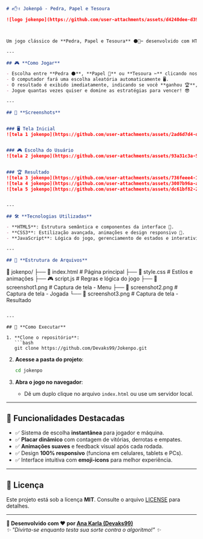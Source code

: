 ```markdown
# ✊✋✌️ Jokenpô - Pedra, Papel e Tesoura

![logo jokenpo](https://github.com/user-attachments/assets/d4240dee-d390-436b-9f93-10adccce89a6)



Um jogo clássico de **Pedra, Papel e Tesoura** ⚫📄✂️ desenvolvido com HTML, CSS e JavaScript. O usuário desafia a máquina em partidas rápidas com escolhas aleatórias. Design moderno, responsivo e interativo!

---

## 🎮 **Como Jogar**

- Escolha entre **Pedra ⚫**, **Papel 📄** ou **Tesoura ✂️** clicando nos botões correspondentes.
- O computador fará uma escolha aleatória automaticamente 🖥️.
- O resultado é exibido imediatamente, indicando se você **ganhou 🏆**, **perdeu ❌** ou **empatou 🔄**.
- Jogue quantas vezes quiser e domine as estratégias para vencer! 😎

---

## 📸 **Screenshots**


### 🖥️ Tela Inicial  
![tela 1 jokenpo](https://github.com/user-attachments/assets/2ad6d7d4-d318-4415-bb0d-15d9aec6ee99)


### 🎮 Escolha do Usuário  
![tela 2 jokenpo](https://github.com/user-attachments/assets/93a31c3a-570b-437a-842b-7ac135ee93ca)


### 🏆 Resultado  
![tela 3 jokenpo](https://github.com/user-attachments/assets/736feee4-1ea2-4ab3-b269-f7c298ea1b40)
![tela 4 jokenpo](https://github.com/user-attachments/assets/3007b96a-a5bd-4e7a-b198-cf5962c00fce)
![tela 5 jokenpo](https://github.com/user-attachments/assets/dc61bf82-29fe-4e63-b261-1f755becf995)


---

## 🛠 **Tecnologias Utilizadas**

- **HTML5**: Estrutura semântica e componentes da interface 📄.
- **CSS3**: Estilização avançada, animações e design responsivo 🎨.
- **JavaScript**: Lógica do jogo, gerenciamento de estados e interatividade 🎮.

---

## 📂 **Estrutura de Arquivos**

```
📂 jokenpo/
├── 📄 index.html          # Página principal
├── 🎨 style.css           # Estilos e animações
├── 🎮 script.js           # Regras e lógica do jogo
├── 📸 screenshot1.png     # Captura de tela - Menu
├── 📸 screenshot2.png     # Captura de tela - Jogada
└── 📸 screenshot3.png     # Captura de tela - Resultado
```

---

## 🚀 **Como Executar**

1. **Clone o repositório**:
   ```bash
   git clone https://github.com/Devaks99/Jokenpo.git
   ```

2. **Acesse a pasta do projeto**:
   ```bash
   cd jokenpo
   ```

3. **Abra o jogo no navegador**:
   - Dê um duplo clique no arquivo `index.html` ou use um servidor local.

---

## 📌 **Funcionalidades Destacadas**

- ✅ Sistema de escolha **instantânea** para jogador e máquina.
- ✅ **Placar dinâmico** com contagem de vitórias, derrotas e empates.
- ✅ **Animações suaves** e feedback visual após cada rodada.
- ✅ Design **100% responsivo** (funciona em celulares, tablets e PCs).
- ✅ Interface intuitiva com **emoji-icons** para melhor experiência.

---

## 📜 **Licença**

Este projeto está sob a licença **MIT**. Consulte o arquivo [LICENSE](LICENSE) para detalhes.

---

**🎯 Desenvolvido com ❤️ por [Ana Karla (Devaks99)](https://github.com/Devaks99)**  
*✨ "Divirta-se enquanto testa sua sorte contra o algoritmo!" ✨*
```

